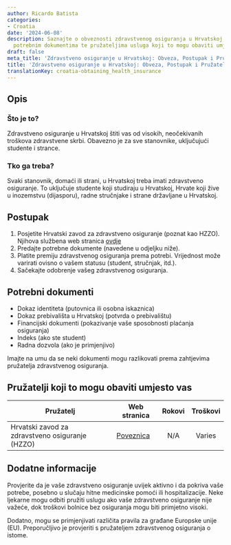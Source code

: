 ```yaml
---
author: Ricardo Batista
categories:
- Croatia
date: '2024-06-08'
description: Saznajte o obveznosti zdravstvenog osiguranja u Hrvatskoj, postupku prijave,
  potrebnim dokumentima te pružateljima usluga koji to mogu obaviti umjesto vas.
draft: false
meta_title: 'Zdravstveno osiguranje u Hrvatskoj: Obveza, Postupak i Pružatelji'
title: 'Zdravstveno osiguranje u Hrvatskoj: Obveza, Postupak i Pružatelji'
translationKey: croatia-obtaining_health_insurance
---
```



## Opis
### Što je to?
Zdravstveno osiguranje u Hrvatskoj štiti vas od visokih, neočekivanih troškova zdravstvene skrbi. Obavezno je za sve stanovnike, uključujući studente i strance.

### Tko ga treba?
Svaki stanovnik, domaći ili strani, u Hrvatskoj treba imati zdravstveno osiguranje. To uključuje studente koji studiraju u Hrvatskoj, Hrvate koji žive u inozemstvu (dijasporu), radne stručnjake i strane državljane u Hrvatskoj.

## Postupak

1. Posjetite Hrvatski zavod za zdravstveno osiguranje (poznat kao HZZO). Njihova službena web stranica [ovdje](http://www.hzzo.hr/)
2. Predajte potrebne dokumente (navedene u odjeljku niže).
3. Platite premiju zdravstvenog osiguranja prema potrebi. Vrijednost može varirati ovisno o vašem statusu (student, stručnjak, itd.).
4. Sačekajte odobrenje vašeg zdravstvenog osiguranja.

## Potrebni dokumenti

- Dokaz identiteta (putovnica ili osobna iskaznica)
- Dokaz prebivališta u Hrvatskoj (potvrda o prebivalištu)
- Financijski dokumenti (pokazivanje vaše sposobnosti plaćanja osiguranja)
- Indeks (ako ste student)
- Radna dozvola (ako je primjenjivo)

Imajte na umu da se neki dokumenti mogu razlikovati prema zahtjevima pružatelja zdravstvenog osiguranja.

## Pružatelji koji to mogu obaviti umjesto vas

| Pružatelj                                               |      Web stranica                    | Rokovi      |     Troškovi   |
| ------------------------------------------------------- | ------------------------------------  | :---------: | :------------: |
| Hrvatski zavod za zdravstveno osiguranje (HZZO)         |  [Poveznica](http://www.hzzo.hr/)     | N/A         | Varies |

## Dodatne informacije
Provjerite da je vaše zdravstveno osiguranje uvijek aktivno i da pokriva vaše potrebe, posebno u slučaju hitne medicinske pomoći ili hospitalizacije. Neke ljekarne mogu odbiti pružiti uslugu ako vaše zdravstveno osiguranje nije važeće, dok troškovi bolnice bez osiguranja mogu biti primjetno visoki.

Dodatno, mogu se primjenjivati različita pravila za građane Europske unije (EU). Preporučljivo je provjeriti s pružateljem zdravstvenog osiguranja o istome.